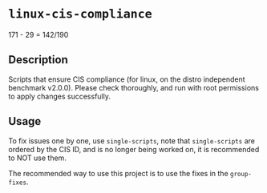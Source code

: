 # `linux-cis-compliance`

171 - 29 = 142/190

## Description
Scripts that ensure CIS compliance (for linux, on the distro independent benchmark v2.0.0). Please check thoroughly, and run with root permissions to apply changes successfully.

## Usage
To fix issues one by one, use `single-scripts`, note that `single-scripts` are ordered by the CIS ID, and is no longer being worked on, it is recommended to NOT use them.

The recommended way to use this project is to use the fixes in the `group-fixes`.